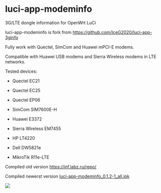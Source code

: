 # luci-app-modeminfo
3G/LTE dongle information for OpenWrt LuCi


luci-app-modeminfo is fork from https://github.com/IceG2020/luci-app-3ginfo

Fully work with Quectel, SimCom and Huawei mPCI-E modems.

Compatible with Huawei USB modems and Sierra Wireless modems in LTE networks.

Tested devices:

 - Quectel EC21

 - Quectel EC25

 - Quectel EP06

 - SimCom SIM7600E-H

 - Huawei E3372

 - Sierra Wireless EM7455

 - HP LT4220

 - Dell DW5821e
 
 - MikroTik R11e-LTE

Сompiled old version https://inf.labz.ru/repo/

Compiled newerst version [luci-app-modeminfo_0.1.2-1_all.ipk](http://openwrt.132lan.ru/packages/packages-19.07/luci/luci-app-modeminfo_0.1.2-1_all.ipk)

![](https://raw.githubusercontent.com/koshev-msk/luci-app-modeminfo/master/screenshot.png)

